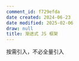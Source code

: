 ```yaml
---
comment_id: f729efda
date created: 2024-06-23
date modified: 2025-02-06
draw: null
title: 渐进式 JS 框架
---
```

按需引入，不必全量引入
